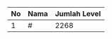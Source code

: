 | No | Nama            | Jumlah Level |
|----|-----------------|--------------|
| 1  | #    |    2268        |
